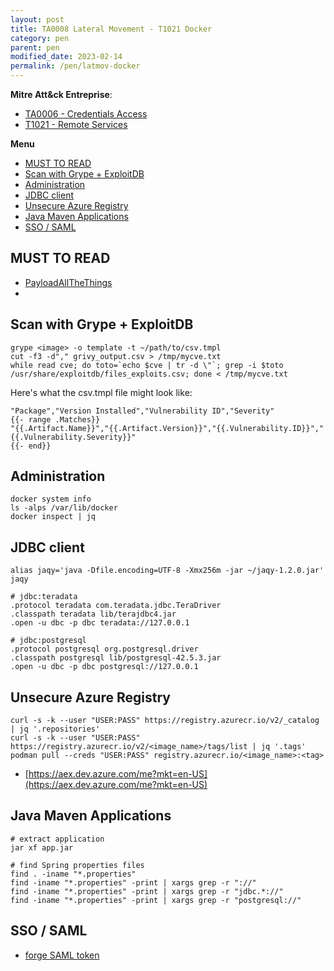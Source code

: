 ```yaml
---
layout: post
title: TA0008 Lateral Movement - T1021 Docker
category: pen
parent: pen
modified_date: 2023-02-14
permalink: /pen/latmov-docker
---
```


**Mitre Att&ck Entreprise**: 
* [TA0006 - Credentials Access](https://attack.mitre.org/tactics/TA0006/)
* [T1021  - Remote Services](https://attack.mitre.org/techniques/T1021/)

**Menu**
<!-- vscode-markdown-toc -->
* [MUST TO READ](#MUSTTOREAD)
* [Scan with Grype + ExploitDB](#ScanwithGrypeExploitDB)
* [Administration](#Administration)
* [JDBC client](#JDBCclient)
* [Unsecure Azure Registry](#UnsecureAzureRegistry)
* [Java Maven Applications](#JavaMavenApplications)
* [SSO / SAML](#SSOSAML)

<!-- vscode-markdown-toc-config
	numbering=false
	autoSave=true
	/vscode-markdown-toc-config -->
<!-- /vscode-markdown-toc -->

## <a name='MUSTTOREAD'></a>MUST TO READ

- [PayloadAllTheThings](https://swisskyrepo.github.io/PayloadsAllTheThingsWeb/Methodology%20and%20Resources/Container%20-%20Docker%20Pentest/#summary)
- [](https://infosecwriteups.com/attacking-and-securing-docker-containers-cc8c80f05b5b)
 

## <a name='ScanwithGrypeExploitDB'></a>Scan with Grype + ExploitDB

```
grype <image> -o template -t ~/path/to/csv.tmpl
cut -f3 -d"," grivy_output.csv > /tmp/mycve.txt
while read cve; do toto=`echo $cve | tr -d \"`; grep -i $toto /usr/share/exploitdb/files_exploits.csv; done < /tmp/mycve.txt
```

Here's what the csv.tmpl file might look like:
```
"Package","Version Installed","Vulnerability ID","Severity"
{{- range .Matches}}
"{{.Artifact.Name}}","{{.Artifact.Version}}","{{.Vulnerability.ID}}","{{.Vulnerability.Severity}}"
{{- end}}
```

## <a name='Administration'></a>Administration
```
docker system info
ls -alps /var/lib/docker
docker inspect | jq 
```

## <a name='JDBCclient'></a>JDBC client
```
alias jaqy='java -Dfile.encoding=UTF-8 -Xmx256m -jar ~/jaqy-1.2.0.jar'
jaqy

# jdbc:teradata
.protocol teradata com.teradata.jdbc.TeraDriver
.classpath teradata lib/terajdbc4.jar
.open -u dbc -p dbc teradata://127.0.0.1

# jdbc:postgresql
.protocol postgresql org.postgresql.driver
.classpath postgresql lib/postgresql-42.5.3.jar
.open -u dbc -p dbc postgresql://127.0.0.1
```

## <a name='UnsecureAzureRegistry'></a>Unsecure Azure Registry

```
curl -s -k --user "USER:PASS" https://registry.azurecr.io/v2/_catalog | jq '.repositories'
curl -s -k --user "USER:PASS" https://registry.azurecr.io/v2/<image_name>/tags/list | jq '.tags'
podman pull --creds "USER:PASS" registry.azurecr.io/<image_name>:<tag>
```

- [https://aex.dev.azure.com/me?mkt=en-US](https://aex.dev.azure.com/me?mkt=en-US)


## <a name='JavaMavenApplications'></a>Java Maven Applications 

```
# extract application
jar xf app.jar

# find Spring properties files
find . -iname "*.properties"
find -iname "*.properties" -print | xargs grep -r "://"
find -iname "*.properties" -print | xargs grep -r "jdbc.*://"
find -iname "*.properties" -print | xargs grep -r "postgresql://"
```

## <a name='SSOSAML'></a>SSO / SAML

- [forge SAML token](https://attack.mitre.org/techniques/T1606/002/)